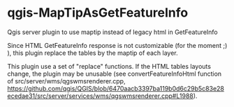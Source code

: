 # qgis-MapTipAsGetFeatureInfo
Qgis server plugin to use maptip instead of legacy html in GetFeatureInfo

Since HTML GetFeatureInfo response is not customizable (for the moment ;) ), this plugin replace the tables by the maptip of each layer.

This plugin use a set of "replace" functions. If the HTML tables layouts change, the plugin may be unusable (see convertFeatureInfoHtml function of src/server/wms/qgswmsrenderer.cpp, https://github.com/qgis/QGIS/blob/6470aacb3397ba119b0d6c29b5c83e28ecedae31/src/server/services/wms/qgswmsrenderer.cpp#L1988).